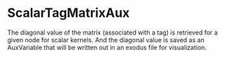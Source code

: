 # ScalarTagMatrixAux

The diagonal value of the matrix (associated with a tag) is retrieved for a given node
for scalar kernels. And the diagonal value is saved as an AuxVariable
that will be written out in an exodus file for visualization.
